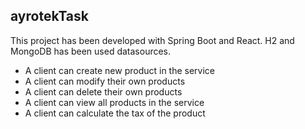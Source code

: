 ## ayrotekTask

This project has been developed with Spring Boot and React.
H2 and MongoDB has been used datasources. 

- A client can create new product in the service
- A client can modify their own products
- A client can delete their own products
- A client can view all products in the service
- A client can calculate the tax of the product
